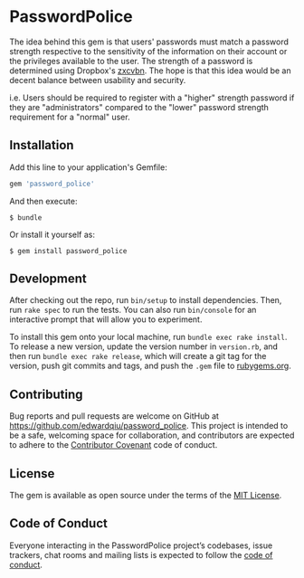 # PasswordPolice

The idea behind this gem is that users' passwords must match a password strength respective to the sensitivity of the information on their account or the privileges available to the user. The strength of a password is determined using Dropbox's [zxcvbn](https://github.com/dropbox/zxcvbn). The hope is that this idea would be an decent balance between usability and security.

i.e. Users should be required to register with a "higher" strength password if they are "administrators" compared to the "lower" password strength requirement for a "normal" user.

## Installation

Add this line to your application's Gemfile:

```ruby
gem 'password_police'
```

And then execute:

    $ bundle

Or install it yourself as:

    $ gem install password_police

## Development

After checking out the repo, run `bin/setup` to install dependencies. Then, run `rake spec` to run the tests. You can also run `bin/console` for an interactive prompt that will allow you to experiment.

To install this gem onto your local machine, run `bundle exec rake install`. To release a new version, update the version number in `version.rb`, and then run `bundle exec rake release`, which will create a git tag for the version, push git commits and tags, and push the `.gem` file to [rubygems.org](https://rubygems.org).

## Contributing

Bug reports and pull requests are welcome on GitHub at https://github.com/edwardqiu/password_police. This project is intended to be a safe, welcoming space for collaboration, and contributors are expected to adhere to the [Contributor Covenant](http://contributor-covenant.org) code of conduct.

## License

The gem is available as open source under the terms of the [MIT License](https://opensource.org/licenses/MIT).

## Code of Conduct

Everyone interacting in the PasswordPolice project’s codebases, issue trackers, chat rooms and mailing lists is expected to follow the [code of conduct](https://github.com/edwardqiu/password_police/blob/master/CODE_OF_CONDUCT.md).

